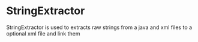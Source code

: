 # StringExtractor
StringExtractor is used to extracts raw strings from a java and xml files to a optional xml file and link them
